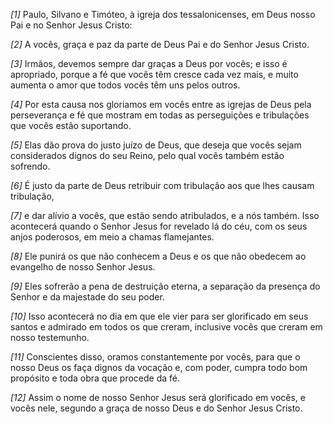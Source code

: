 *[1]* Paulo, Silvano e Timóteo, à igreja dos tessalonicenses, em Deus nosso Pai e no Senhor Jesus Cristo:

*[2]* A vocês, graça e paz da parte de Deus Pai e do Senhor Jesus Cristo.

*[3]* Irmãos, devemos sempre dar graças a Deus por vocês; e isso é apropriado, porque a fé que vocês têm cresce cada vez mais, e muito aumenta o amor que todos vocês têm uns pelos outros.

*[4]* Por esta causa nos gloriamos em vocês entre as igrejas de Deus pela perseverança e fé que mostram em todas as perseguições e tribulações que vocês estão suportando.

*[5]* Elas dão prova do justo juízo de Deus, que deseja que vocês sejam considerados dignos do seu Reino, pelo qual vocês também estão sofrendo.

*[6]* É justo da parte de Deus retribuir com tribulação aos que lhes causam tribulação,

*[7]* e dar alívio a vocês, que estão sendo atribulados, e a nós também. Isso acontecerá quando o Senhor Jesus for revelado lá do céu, com os seus anjos poderosos, em meio a chamas flamejantes.

*[8]* Ele punirá os que não conhecem a Deus e os que não obedecem ao evangelho de nosso Senhor Jesus.

*[9]* Eles sofrerão a pena de destruição eterna, a separação da presença do Senhor e da majestade do seu poder.

*[10]* Isso acontecerá no dia em que ele vier para ser glorificado em seus santos e admirado em todos os que creram, inclusive vocês que creram em nosso testemunho.

*[11]* Conscientes disso, oramos constantemente por vocês, para que o nosso Deus os faça dignos da vocação e, com poder, cumpra todo bom propósito e toda obra que procede da fé.

*[12]* Assim o nome de nosso Senhor Jesus será glorificado em vocês, e vocês nele, segundo a graça de nosso Deus e do Senhor Jesus Cristo.

